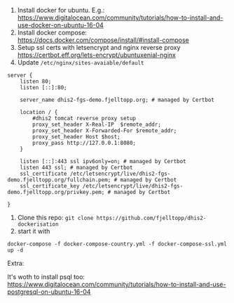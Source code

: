 1. Install docker for ubuntu. E.g.:
https://www.digitalocean.com/community/tutorials/how-to-install-and-use-docker-on-ubuntu-16-04
1. Install docker compose:
https://docs.docker.com/compose/install/#install-compose
1. Setup ssl certs with letsencrypt and nginx reverse proxy
https://certbot.eff.org/lets-encrypt/ubuntuxenial-nginx
1. Update `/etc/nginx/sites-avaiable/default`
```
server {
    listen 80;
    listen [::]:80;

    server_name dhis2-fgs-demo.fjelltopp.org; # managed by Certbot

    location / {
        #dhis2 tomcat reverse proxy setup
        proxy_set_header X-Real-IP  $remote_addr;
        proxy_set_header X-Forwarded-For $remote_addr;
        proxy_set_header Host $host;
        proxy_pass http://127.0.0.1:8080;
    }

    listen [::]:443 ssl ipv6only=on; # managed by Certbot
    listen 443 ssl; # managed by Certbot
    ssl_certificate /etc/letsencrypt/live/dhis2-fgs-demo.fjelltopp.org/fullchain.pem; # managed by Certbot
    ssl_certificate_key /etc/letsencrypt/live/dhis2-fgs-demo.fjelltopp.org/privkey.pem; # managed by Certbot

}

```
1. Clone this repo:
`git clone https://github.com/fjelltopp/dhis2-dockerisation`
1. start it with
```
docker-compose -f docker-compose-country.yml -f docker-compose-ssl.yml up -d
```


Extra:

It's woth to install psql too:
https://www.digitalocean.com/community/tutorials/how-to-install-and-use-postgresql-on-ubuntu-16-04
